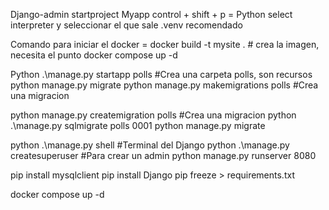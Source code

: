 Django-admin startproject Myapp
control + shift + p = Python select interpreter y seleccionar el que sale .venv recomendado

Comando para iniciar el docker = docker build -t mysite . # crea la imagen, necesita el punto
docker compose up -d

Python .\manage.py startapp polls #Crea una carpeta polls, son recursos
python manage.py migrate
python manage.py makemigrations polls #Crea una migracion

python manage.py createmigration polls #Crea una migracion
python .\manage.py sqlmigrate polls 0001
python manage.py migrate

python .\manage.py shell        #Terminal del Django 
python .\manage.py createsuperuser      #Para crear un admin
python manage.py runserver 8080

pip install mysqlclient
pip install Django
pip freeze > requirements.txt

docker compose up -d